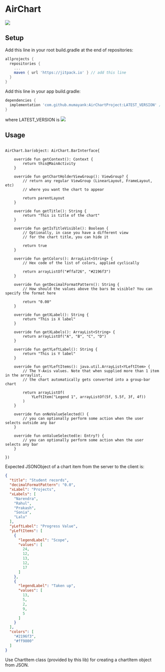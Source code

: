 # AirChart
[![](https://jitpack.io/v/mumayank/AirChartProject.svg)](https://jitpack.io/#mumayank/AirChartProject)

## Setup

Add this line in your root build.gradle at the end of repositories:

```gradle
allprojects {
  repositories {
    ...
    maven { url 'https://jitpack.io' } // add this line
  }
}
  ```
Add this line in your app build.gradle:
```gradle
dependencies {
  implementation 'com.github.mumayank:AirChartProject:LATEST_VERSION' // add this line
}
```
where LATEST_VERSION is [![](https://jitpack.io/v/mumayank/AirChartProject.svg)](https://jitpack.io/#mumayank/AirChartProject)

## Usage

```

AirChart.bar(object: AirChart.BarInterface{

    override fun getContext(): Context {
        return this@MainActivity
    }

    override fun getChartHolderViewGroup(): ViewGroup? {
        // return any regular ViewGroup (LinearLayout, FrameLayout, etc)
        // where you want the chart to appear

        return parentLayout
    }

    override fun getTitle(): String {
        return "This is title of the chart"
    }

    override fun getIsTitleVisible(): Boolean {
        // Optionally, in case you have a different view
        // for the chart title, you can hide it

        return true
    }

    override fun getColors(): ArrayList<String> {
        // Hex code of the list of colors, applied cyclically

        return arrayListOf("#ffa726", "#2196f3")
    }

    override fun getDecimalFormatPattern(): String {
        // How should the values above the bars be visible? You can specify the format here

        return "0.00"
    }

    override fun getXLabel(): String {
        return "This is X label"
    }

    override fun getXLabels(): ArrayList<String> {
        return arrayListOf("A", "B", "C", "D")
    }

    override fun getYLeftLabel(): String {
        return "This is Y label"
    }

    override fun getYLeftItems(): java.util.ArrayList<YLeftItem> {
        // The Y-Axis values. Note that when supplied more than 1 item in the arraylist,
        // the chart automatically gets converted into a group-bar chart

        return arrayListOf(
            YLeftItem("Legend 1", arrayListOf(5f, 5.5f, 3f, 4f))
        )
    }

    override fun onNoValueSelected() {
        // you can optionally perform some action when the user selects outside any bar
    }

    override fun onValueSelected(e: Entry?) {
        // you can optionally perform some action when the user selects any bar
    }

})

```

Expected JSONObject of a chart item from the server to the client is:

```json
{
  "title": "Student records",
  "decimalFormatPattern": "0.0",
  "xLabel": "Projects",
  "xLabels": [
    "Narendra",
    "Rahul",
    "Prakash",
    "Sonia",
    "Lalu"
  ],
  "yLeftLabel": "Progress Value",
  "yLeftItems": [
    {
      "legendLabel": "Scope",
      "values": [
        24,
        12,
        13,
        12,
        17
      ]
    },
    {
      "legendLabel": "Taken up",
      "values": [
        13,
        5,
        2,
        9,
        5
      ]
    }
  ],
  "colors": [
    "#2196f3",
    "#ff9800"
  ]
}
```

Use ChartItem class (provided by this lib) for creating a chartItem object from JSON.
